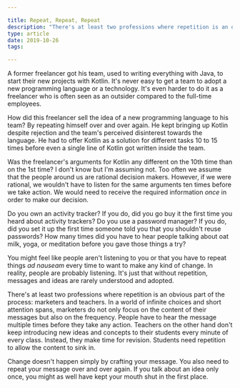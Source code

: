 ```yaml
---

title: Repeat, Repeat, Repeat
description: "There's at least two professions where repetition is an obvious part of the process: marketers and teachers. Without repetition, messages and ideas are rarely understood and adopted."
type: article
date: 2019-10-26
tags:

---
```


A former freelancer got his team, used to writing everything with Java, to start their new projects with Kotlin. It's never easy to get a team to adopt a new programming language or a technology. It's even harder to do it as a freelancer who is often seen as an outsider compared to the full-time employees.

How did this freelancer sell the idea of a new programming language to his team? By repeating himself over and over again. He kept bringing up Kotlin despite rejection and the team's perceived disinterest towards the language. He had to offer Kotlin as a solution for different tasks 10 to 15 times before even a single line of Kotlin got written inside the team.

Was the freelancer's arguments for Kotlin any different on the 10th time than on the 1st time? I don't know but I'm assuming not. Too often we assume that the people around us are rational decision makers. However, if we were rational, we wouldn't have to listen for the same arguments ten times before we take action. We would need to receive the required information *once* in order to make our decision.

Do you own an activity tracker? If you do, did you go buy it the first time you heard about activity trackers? Do you use a password manager? If you do, did you set it up the first time someone told you that you shouldn't reuse passwords? How many times did you have to hear people talking about oat milk, yoga, or meditation before you gave those things a try?

You might feel like people aren't listening to you or that you have to repeat things *ad nauseam* every time to want to make any kind of change. In reality, people are probably listening. It's just that without repetition, messages and ideas are rarely understood and adopted.

There's at least two professions where repetition is an obvious part of the process: marketers and teachers. In a world of infinite choices and short attention spans, marketers do not only focus on the content of their messages but also on the frequency. People have to hear the message multiple times before they take any action. Teachers on the other hand don't keep introducing new ideas and concepts to their students every minute of every class. Instead, they make time for revision. Students need repetition to allow the content to sink in.

Change doesn't happen simply by crafting your message. You also need to repeat your message over and over again. If you talk about an idea only once, you might as well have kept your mouth shut in the first place.
